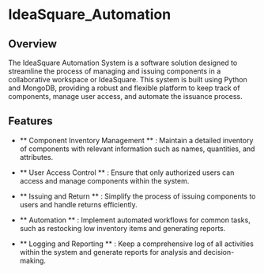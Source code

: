 # IdeaSquare_Automation
## Overview
The IdeaSquare Automation System is a software solution designed to streamline the process of managing and issuing components in a collaborative workspace or IdeaSquare. This system is built using Python and MongoDB, providing a robust and flexible platform to keep track of components, manage user access, and automate the issuance process.

## Features
* ** Component Inventory Management ** : Maintain a detailed inventory of components with relevant information such as names, quantities, and attributes.

* ** User Access Control ** : Ensure that only authorized users can access and manage components within the system.

* ** Issuing and Return ** : Simplify the process of issuing components to users and handle returns efficiently.

* ** Automation ** : Implement automated workflows for common tasks, such as restocking low inventory items and generating reports.

* ** Logging and Reporting ** : Keep a comprehensive log of all activities within the system and generate reports for analysis and decision-making.
